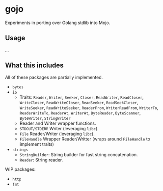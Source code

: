 # gojo
Experiments in porting over Golang stdlib into Mojo.

## Usage
...

## What this includes
All of these packages are partially implemented.

- `bytes`
- `io`
  - Traits: `Reader`, `Writer`, `Seeker`, `Closer`, `ReadWriter`, `ReadCloser`, `WriteCloser`, `ReadWriteCloser`, `ReadSeeker`, `ReadSeekCloser`, `WriteSeeker`, `ReadWriteSeeker`, `ReaderFrom`, `WriterReadFrom`, `WriterTo`, `ReaderWriteTo`, `ReaderAt`, `WriterAt`, `ByteReader`, `ByteScanner`, `ByteWriter`, `StringWriter`
  - Reader and Writer wrapper functions.
  - `STDOUT/STDERR` Writer (leveraging `libc`).
  - `File` Reader/Writer (leveraging `libc`).
  - `FileHandle` Wrapper Reader/Writter (wraps around `FileHandle` to implement traits)
- `strings`
  - `StringBuilder`: String builder for fast string concatenation.
  - `Reader`: String reader.

WIP packages:
- `http`
- `fmt`